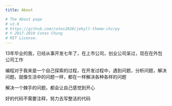 ```yaml
---
title: About

# The About page
# v2.0
# https://github.com/cotes2020/jekyll-theme-chirpy
# © 2017-2019 Cotes Chung
# MIT License.
---
```




13年毕业的我，已经从事开发七年了，在上市公司，创业公司呆过，现在在外包公司工作

编程对于我来是一个自己探索的过程，在开发过程中，遇到问题，分析问题，解决问题，就像生活中的问题一样，都在一样解决各种各样的问题

解决一个棘手的问题，都会让自己感觉到开心

好的代码不需要注释，努力去写整洁的代码



